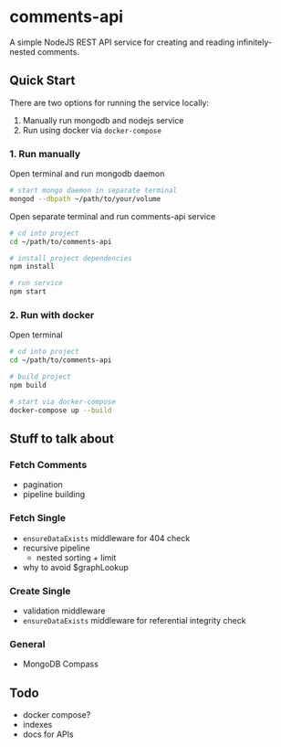 # comments-api

A simple NodeJS REST API service for creating and reading infinitely-nested comments.

## Quick Start

There are two options for running the service locally:

1. Manually run mongodb and nodejs service
2. Run using docker via `docker-compose`

### 1. Run manually

Open terminal and run mongodb daemon
```bash
# start mongo daemon in separate terminal
mongod --dbpath ~/path/to/your/volume
```

Open separate terminal and run comments-api service
```bash
# cd into project
cd ~/path/to/comments-api

# install project dependencies
npm install

# run service
npm start
```

### 2. Run with docker

Open terminal
```bash
# cd into project
cd ~/path/to/comments-api

# build project
npm build

# start via docker-compose
docker-compose up --build
```

## Stuff to talk about

### Fetch Comments
- pagination
- pipeline building

### Fetch Single
- `ensureDataExists` middleware for 404 check
- recursive pipeline
    - nested sorting + limit
- why to avoid $graphLookup

### Create Single
- validation middleware
- `ensureDataExists` middleware for referential integrity check

### General
- MongoDB Compass

## Todo
- docker compose?
- indexes
- docs for APIs
